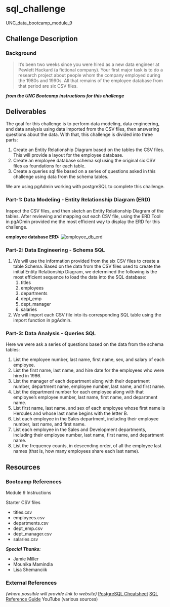 # sql_challenge
UNC_data_bootcamp_module_9

## Challenge Description
### Background
> It’s been two weeks since you were hired as a new data engineer at Pewlett Hackard (a fictional company). Your first major task is to do a research project about people whom the company employed during the 1980s and 1990s. All that remains of the employee database from that period are six CSV files.

***from the UNC Bootcamp instructions for this challenge***

## Deliverables
The goal for this challenge is to perform data modeling, data engineering, and data analysis using data imported from the CSV files, then answering questions about the data. With that, this challenge is divided into three parts:
1. Create an Entity Relationship Diagram based on the tables the CSV files. This will provide a layout for the employee database.
2. Create an employee database schema sql using the original six CSV files as foundations for each table.
3. Create a queries sql file based on a series of questions asked in this challenge using data from the schema tables.

We are using pgAdmin working with postgreSQL to complete this challenge.

### Part-1: Data Modeling - Entity Relationship Diagram (ERD)
Inspect the CSV files, and then sketch an Entity Relationship Diagram of the tables. After reviewing and mapping out each CSV file, using the ERD Tool in pgADmin provided me the most efficient way to display the ERD for this challenge.

__employee database ERD:__
![employee_db_erd](https://github.com/SteveTuttle/sql_challenge/tree/main/EmployeeSQL#:~:text=PH%2D-,ERD_employee_db,-.png)

### Part-2: Data Engineering - Schema SQL
1. We will use the information provided from the six CSV files to create a table Schema.
Based on the data from the CSV files used to create the initial Entity Relationship Diagram,
we determined the following is the most efficient sequence to load the data into the SQL database:
	1. titles 
	2. employees 
	3. departments 
	4. dept_emp 
	5. dept_manager 
	6. salaries 
2. We will import each CSV file into its corresponding SQL table using the import function in pgAdmin.

### Part-3: Data Analysis - Queries SQL
Here we were ask a series of questions based on the data from the schema tables:
1. List the employee number, last name, first name, sex, and salary of each employee.
2. List the first name, last name, and hire date for the employees who were hired in 1986.
3. List the manager of each department along with their department number, department name, employee number, last name, and first name.
4. List the department number for each employee along with that employee’s employee number, last name, first name, and department name.
5. List first name, last name, and sex of each employee whose first name is Hercules and whose last name begins with the letter B.
6. List each employee in the Sales department, including their employee number, last name, and first name.
7. List each employee in the Sales and Development departments, including their employee number, last name, first name, and department name.
8. List the frequency counts, in descending order, of all the employee last names (that is, how many employees share each last name).

## Resources
### Bootcamp References
Module 9 Instructions

Starter CSV files
* titles.csv
* employees.csv
* departments.csv
* dept_emp.csv
* dept_manager.csv
* salaries.csv

***Special Thanks:***
* Jamie Miller
* Mounika Mamindla
* Lisa Shemanciik

### External References
_(where possible will provide link to website)_
[PostgreSQL Cheatsheet](https://unc.bootcampcontent.com/UNC-Coding-Boot-Camp/UNC-VIRT-DATA-PT-03-2023-U-LOLC/-/blob/main/09-SQL/Supplemental/PostgreSQL-Cheat-Sheet.pdf)
[SQL Reference Guide](https://unc.bootcampcontent.com/UNC-Coding-Boot-Camp/UNC-VIRT-DATA-PT-03-2023-U-LOLC/-/blob/main/09-SQL/Supplemental/SQL_reference_guide.pdf)
YouTube (various sources)


